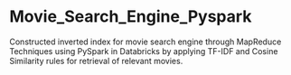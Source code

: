 # Movie_Search_Engine_Pyspark
 Constructed inverted index for movie search engine through MapReduce Techniques using PySpark in Databricks by applying TF-IDF and Cosine Similarity rules for retrieval of relevant movies.
